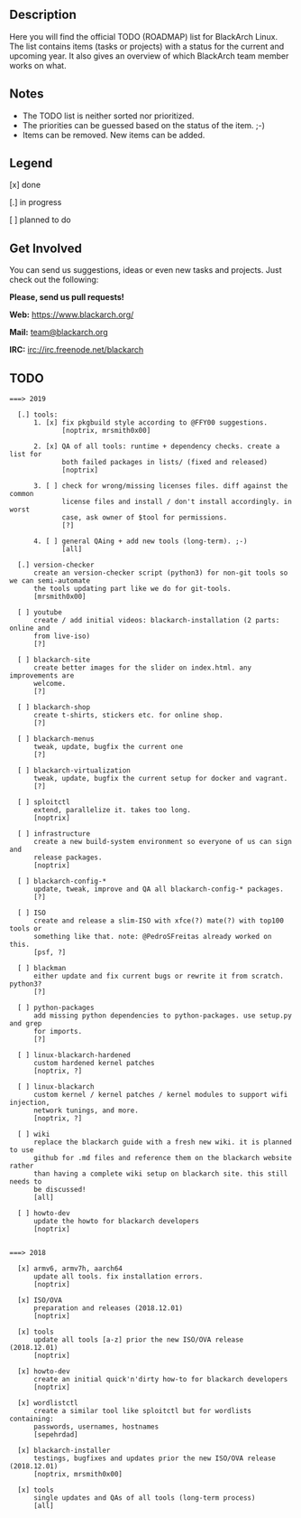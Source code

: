 ## Description

Here you will find the official TODO (ROADMAP) list for BlackArch Linux. The
list contains items (tasks or projects) with a status for the current and
upcoming year. It also gives an overview of which BlackArch team member works on
what.


## Notes

- The TODO list is neither sorted nor prioritized.
- The priorities can be guessed based on the status of the item. ;-)
- Items can be removed. New items can be added.


## Legend

[x] done

[.] in progress

[ ] planned to do


## Get Involved

You can send us suggestions, ideas or even new tasks and projects.
Just check out the following:

**Please, send us pull requests!**

**Web:** https://www.blackarch.org/

**Mail:** team@blackarch.org

**IRC:** [irc://irc.freenode.net/blackarch](irc://irc.freenode.net/blackarch)


## TODO

```
===> 2019

  [.] tools:
      1. [x] fix pkgbuild style according to @FFY00 suggestions.
             [noptrix, mrsmith0x00]

      2. [x] QA of all tools: runtime + dependency checks. create a list for
             both failed packages in lists/ (fixed and released)
             [noptrix]

      3. [ ] check for wrong/missing licenses files. diff against the common
             license files and install / don't install accordingly. in worst
             case, ask owner of $tool for permissions.
             [?]

      4. [ ] general QAing + add new tools (long-term). ;-)
             [all]

  [.] version-checker
      create an version-checker script (python3) for non-git tools so we can semi-automate
      the tools updating part like we do for git-tools.
      [mrsmith0x00]

  [ ] youtube
      create / add initial videos: blackarch-installation (2 parts: online and
      from live-iso)
      [?]

  [ ] blackarch-site
      create better images for the slider on index.html. any improvements are
      welcome.
      [?]

  [ ] blackarch-shop
      create t-shirts, stickers etc. for online shop.
      [?]

  [ ] blackarch-menus
      tweak, update, bugfix the current one
      [?]

  [ ] blackarch-virtualization
      tweak, update, bugfix the current setup for docker and vagrant.
      [?]

  [ ] sploitctl
      extend, parallelize it. takes too long.
      [noptrix]

  [ ] infrastructure
      create a new build-system environment so everyone of us can sign and
      release packages.
      [noptrix]

  [ ] blackarch-config-*
      update, tweak, improve and QA all blackarch-config-* packages.
      [?]

  [ ] ISO
      create and release a slim-ISO with xfce(?) mate(?) with top100 tools or
      something like that. note: @PedroSFreitas already worked on this.
      [psf, ?]

  [ ] blackman
      either update and fix current bugs or rewrite it from scratch. python3?
      [?]

  [ ] python-packages
      add missing python dependencies to python-packages. use setup.py and grep
      for imports.
      [?]

  [ ] linux-blackarch-hardened
      custom hardened kernel patches
      [noptrix, ?]

  [ ] linux-blackarch
      custom kernel / kernel patches / kernel modules to support wifi injection,
      network tunings, and more.
      [noptrix, ?]

  [ ] wiki
      replace the blackarch guide with a fresh new wiki. it is planned to use
      github for .md files and reference them on the blackarch website rather
      than having a complete wiki setup on blackarch site. this still needs to
      be discussed!
      [all]

  [ ] howto-dev
      update the howto for blackarch developers
      [noptrix]


===> 2018

  [x] armv6, armv7h, aarch64
      update all tools. fix installation errors.
      [noptrix]

  [x] ISO/OVA
      preparation and releases (2018.12.01)
      [noptrix]

  [x] tools
      update all tools [a-z] prior the new ISO/OVA release (2018.12.01)
      [noptrix]

  [x] howto-dev
      create an initial quick'n'dirty how-to for blackarch developers
      [noptrix]

  [x] wordlistctl
      create a similar tool like sploitctl but for wordlists containing:
      passwords, usernames, hostnames
      [sepehrdad]

  [x] blackarch-installer
      testings, bugfixes and updates prior the new ISO/OVA release (2018.12.01)
      [noptrix, mrsmith0x00]

  [x] tools
      single updates and QAs of all tools (long-term process)
      [all]
```
